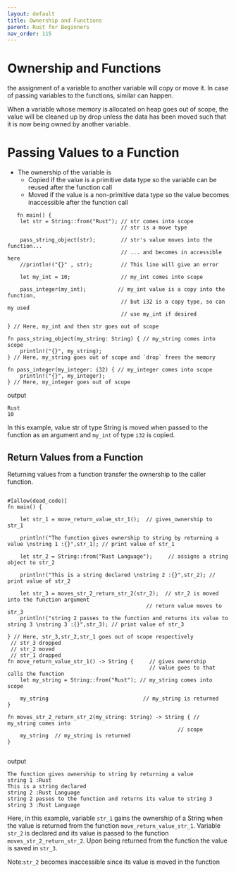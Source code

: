 ```yaml
---
layout: default
title: Ownership and Functions
parent: Rust for Beginners
nav_order: 115
---
```


# Ownership and Functions

the assignment of a variable to another variable will copy or move it. In case of passing variables to the functions, similar can happen.

When a variable whose memory is allocated on heap goes out of scope, the value will be cleaned up by drop unless the data has 
been moved such that it is now being owned by another variable.

# Passing Values to a Function 

- The ownership of the variable is
   - Copied if the value is a primitive data type so the variable can be reused after the function call
   - Moved if the value is a non-primitive data type so the value becomes inaccessible after the function call
   
```   
   fn main() {
    let str = String::from("Rust"); // str comes into scope
                                    // str is a move type

    pass_string_object(str);        // str's value moves into the function...
                                    // ... and becomes in accessible here
    //println!("{}" , str);         // This line will give an error

    let my_int = 10;                // my_int comes into scope

    pass_integer(my_int);          // my_int value is a copy into the function,
                                    // but i32 is a copy type, so can my used
                                    // use my_int if desired

} // Here, my_int and then str goes out of scope

fn pass_string_object(my_string: String) { // my_string comes into scope
    println!("{}", my_string);
} // Here, my_string goes out of scope and `drop` frees the memory

fn pass_integer(my_integer: i32) { // my_integer comes into scope
    println!("{}", my_integer);
} // Here, my_integer goes out of scope

```

output

```
Rust
10

```

In this example, value str of type String is moved when passed to the function as an argument and `my_int` of type `i32` is copied.

## Return Values from a Function 

Returning values from a function transfer the ownership to the caller function.

```

#[allow(dead_code)]
fn main() {
    
    let str_1 = move_return_value_str_1();  // gives_ownership to str_1                                  
    
    println!("The function gives ownership to string by returning a value \nstring 1 :{}",str_1); // print value of str_1

    let str_2 = String::from("Rust Language");     // assigns a string object to str_2
    
    println!("This is a string declared \nstring 2 :{}",str_2); // print value of str_2   

    let str_3 = moves_str_2_return_str_2(str_2);  // str_2 is moved into the function argument
                                            // return value moves to str_3 
    println!("string 2 passes to the function and returns its value to string 3 \nstring 3 :{}",str_3); // print value of str_3                         
                                     
} // Here, str_3,str_2,str_1 goes out of scope respectively
 // str_3 dropped
 // str_2 moved
 // str_1 dropped
fn move_return_value_str_1() -> String {     // gives ownership 
                                             // value goes to that calls the function
    let my_string = String::from("Rust"); // my_string comes into scope

    my_string                              // my_string is returned 
}

fn moves_str_2_return_str_2(my_string: String) -> String { // my_string comes into 
                                                      // scope
    my_string  // my_string is returned 
}


```

output 

```
The function gives ownership to string by returning a value 
string 1 :Rust
This is a string declared 
string 2 :Rust Language
string 2 passes to the function and returns its value to string 3 
string 3 :Rust Language

```

Here, in this example, variable `str_1` gains the ownership of a String when the value is 
returned from the function `move_return_value_str_1`. Variable `str_2` is declared and its value is passed to the 
function `moves_str_2_return_str_2`. Upon being returned from the function the value is saved in `str_3`.

 Note:`str_2` becomes inaccessible since its value is moved in the function
 
 



